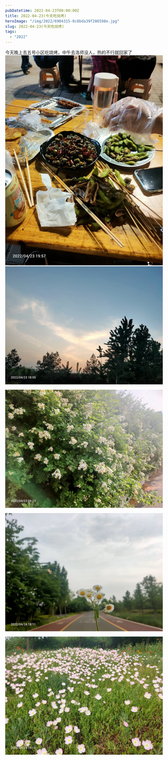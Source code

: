 ```yaml
---
pubDatetime: 2022-04-23T00:00:00Z
title: 2022-04-23(今天吃烧烤)
heroImage: "/img/2022/6904315-0c8bda39f286598e.jpg"
slug: 2022-04-23(今天吃烧烤)
tags:
  - "2022"
---
```


今天晚上去五号小区吃烧烤，中午去洛师没人，热的不行就回家了
![](../../../../public/img/2022/6904315-0c8bda39f286598e.jpg)
![](../../../../public/img/2022/6904315-a19a3be60cff2f51.jpg)

![](../../../../public/img/2022/6904315-6b8f7da1bb29d361.jpg)

![](../../../../public/img/2022/6904315-2dba5185b055a6d6.jpg)

![](../../../../public/img/2022/6904315-d2a0ed94e6b8038e.jpg)
